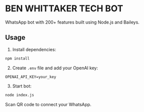 # BEN WHITTAKER TECH BOT

WhatsApp bot with 200+ features built using Node.js and Baileys.

## Usage

1. Install dependencies:
```bash
npm install
```

2. Create `.env` file and add your OpenAI key:
```
OPENAI_API_KEY=your_key
```

3. Start bot:
```bash
node index.js
```

Scan QR code to connect your WhatsApp.
